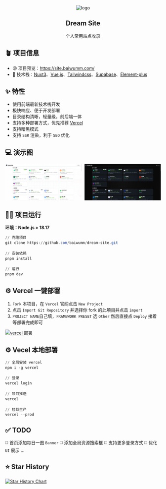 <div align="center">
<img alt="logo" src="./src/public/logo.svg" width="80"/>
<h2>Dream Site</h2>
<p>个人常用站点收录</p>
</div>

## 🪴 项目信息
* 😝 项目预览：https://site.baiwumm.com/
* 🎯 技术栈：[Nuxt3](https://nuxt.com/)、[Vue.js](https://cn.vuejs.org/)、[Tailwindcss](https://www.tailwindcss.cn/)、[Supabase](https://supabase.com/)、[Element-plus](https://element-plus.org/)

## ✨ 特性
* 使用前端最新技术栈开发
* 极快响应、便于开发部署
* 目录结构清晰，轻量级，前后端一体
* 支持多种部署方式，优先推荐 [Vercel](https://vercel.com/)
* 支持暗黑模式
* 支持 `SSR` 渲染，利于 `SEO` 优化 

## 💻 演示图

<div style="display:flex;justify-content:space-between;">
<img alt="亮色模式" src="./src/assets/images/light.png" style="width:49%;"/>
<img alt="暗色模式" src="./src/assets/images/dark.png" style="width:49%;"/>
</div>

## 🧑‍💻 项目运行
**环境：Node.js > 18.17**

```powershell
// 克隆项目
git clone https://github.com/baiwumm/dream-site.git

// 安装依赖
pnpm install

// 运行
pnpm dev
```

## ⚙️ Vercel 一键部署
1. `Fork` 本项目，在 `Vercel` 官网点击 `New Project`
2. 点击 `Import Git Repository` 并选择你 fork 的此项目并点击 `import`
3. `PROJECT NAME`自己填，`FRAMEWORK PRESET` 选 `Other` 然后直接点 `Deploy` 接着等部署完成即可

<a href="https://vercel.com/dashboard" target="_blank">
<img alt="vercel 部署" src="./src/assets/images/vercel.svg" />
</a>

## ⚙️ Vecel 本地部署
```powershell
// 全局安装 vercel
npm i -g vercel

// 登录
vercel login

// 项目推送
vercel

// 挂载生产
vercel --prod
```

## ✅ TODO
◻️ 首页添加每日一图 `Banner`
◻️ 添加全局资源搜索框
◻️ 支持更多登录方式
◻️ 优化 `UI` 展示
...

## ⭐ Star History

[![Star History Chart](https://api.star-history.com/svg?repos=baiwumm/dream-site&type=Date)](https://star-history.com/#baiwumm/dream-site&Date)